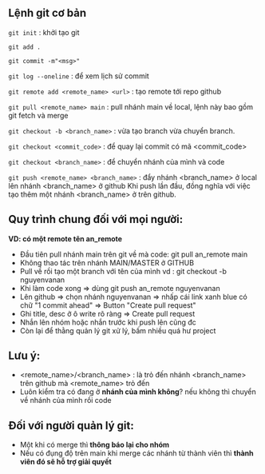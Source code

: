 ## Lệnh git cơ bản

`git init` : khởi tạo git

`git add .`

`git commit -m"<msg>"`

`git log --oneline` : để xem lịch sử commit

`git remote add <remote_name> <url>` : tạo remote tới repo github

`git pull <remote_name> main` : pull nhánh main về local, lệnh này bao gồm git fetch và merge

`git checkout -b <branch_name>` : vừa tạo branch vừa chuyển branch.

`git checkout <commit_code>` : để quay lại commit có mã <commit_code>

`git checkout <branch_name>` : để chuyển nhánh của mình và code


`git push <remote_name> <branch_name>` : 
	đẩy nhánh <branch_name> ở local lên nhánh <branch_name> ở github
	Khi push lần đầu, đồng nghĩa với việc tạo thêm một nhánh <branch_name> ở trên github.


## Quy trình chung đối với mọi người: 
**VD: có một remote tên an_remote**
- Đầu tiên pull nhánh main trên git về mà code: git pull an_remote main
- Không thao tác trên nhánh MAIN/MASTER ở GITHUB
- Pull về rồi tạo một branch với tên của mình vd : git checkout -b nguyenvanan
- Khi làm code xong => dùng git push an_remote nguyenvanan
- Lên github => chọn nhánh nguyenvanan => nhấp cái link xanh blue có chữ "1 commit ahead" => Button "Create pull request"
- Ghi title, desc ở ô write rõ ràng => Create pull request
- Nhắn lên nhóm hoặc nhắn trước khi push lên cũng đc
- Còn lại để thằng quản lý git xử lý, bấm nhiều quá hư project

## Lưu ý:
- <remote_name>/<branch_name> : là trỏ đến nhánh <branch_name> trên github mà <remote_name> trỏ đến
- Luôn kiểm tra có đang ở **nhánh của mình không**? nếu không thì chuyển về nhánh của mình rồi code

## Đối với người quản lý git:
- Một khi có merge thì **thông báo lại cho nhóm**
- Nếu có đụng độ trên main khi merge các nhánh từ thành viên thì **thành viên đó sẽ hỗ trợ giải quyết**

